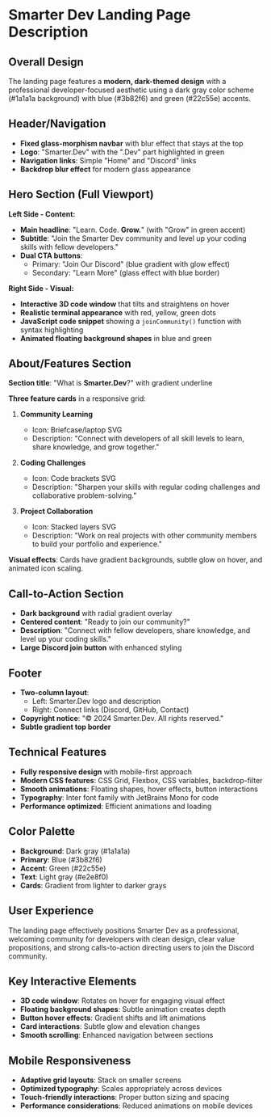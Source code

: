 # Smarter Dev Landing Page Description

## Overall Design
The landing page features a **modern, dark-themed design** with a professional developer-focused aesthetic using a dark gray color scheme (#1a1a1a background) with blue (#3b82f6) and green (#22c55e) accents.

## Header/Navigation
- **Fixed glass-morphism navbar** with blur effect that stays at the top
- **Logo**: "Smarter.Dev" with the ".Dev" part highlighted in green
- **Navigation links**: Simple "Home" and "Discord" links
- **Backdrop blur effect** for modern glass appearance

## Hero Section (Full Viewport)
**Left Side - Content:**
- **Main headline**: "Learn. Code. **Grow.**" (with "Grow" in green accent)
- **Subtitle**: "Join the Smarter Dev community and level up your coding skills with fellow developers."
- **Dual CTA buttons**: 
  - Primary: "Join Our Discord" (blue gradient with glow effect)
  - Secondary: "Learn More" (glass effect with blue border)

**Right Side - Visual:**
- **Interactive 3D code window** that tilts and straightens on hover
- **Realistic terminal appearance** with red, yellow, green dots
- **JavaScript code snippet** showing a `joinCommunity()` function with syntax highlighting
- **Animated floating background shapes** in blue and green

## About/Features Section
**Section title**: "What is **Smarter.Dev**?" with gradient underline

**Three feature cards** in a responsive grid:

1. **Community Learning**
   - Icon: Briefcase/laptop SVG
   - Description: "Connect with developers of all skill levels to learn, share knowledge, and grow together."

2. **Coding Challenges** 
   - Icon: Code brackets SVG
   - Description: "Sharpen your skills with regular coding challenges and collaborative problem-solving."

3. **Project Collaboration**
   - Icon: Stacked layers SVG  
   - Description: "Work on real projects with other community members to build your portfolio and experience."

**Visual effects**: Cards have gradient backgrounds, subtle glow on hover, and animated icon scaling.

## Call-to-Action Section
- **Dark background** with radial gradient overlay
- **Centered content**: "Ready to join our community?"
- **Description**: "Connect with fellow developers, share knowledge, and level up your coding skills."
- **Large Discord join button** with enhanced styling

## Footer
- **Two-column layout**:
  - Left: Smarter.Dev logo and description
  - Right: Connect links (Discord, GitHub, Contact)
- **Copyright notice**: "© 2024 Smarter.Dev. All rights reserved."
- **Subtle gradient top border**

## Technical Features
- **Fully responsive design** with mobile-first approach
- **Modern CSS features**: CSS Grid, Flexbox, CSS variables, backdrop-filter
- **Smooth animations**: Floating shapes, hover effects, button interactions
- **Typography**: Inter font family with JetBrains Mono for code
- **Performance optimized**: Efficient animations and loading

## Color Palette
- **Background**: Dark gray (#1a1a1a)
- **Primary**: Blue (#3b82f6) 
- **Accent**: Green (#22c55e)
- **Text**: Light gray (#e2e8f0)
- **Cards**: Gradient from lighter to darker grays

## User Experience
The landing page effectively positions Smarter Dev as a professional, welcoming community for developers with clean design, clear value propositions, and strong calls-to-action directing users to join the Discord community.

## Key Interactive Elements
- **3D code window**: Rotates on hover for engaging visual effect
- **Floating background shapes**: Subtle animation creates depth
- **Button hover effects**: Gradient shifts and lift animations
- **Card interactions**: Subtle glow and elevation changes
- **Smooth scrolling**: Enhanced navigation between sections

## Mobile Responsiveness
- **Adaptive grid layouts**: Stack on smaller screens
- **Optimized typography**: Scales appropriately across devices
- **Touch-friendly interactions**: Proper button sizing and spacing
- **Performance considerations**: Reduced animations on mobile devices